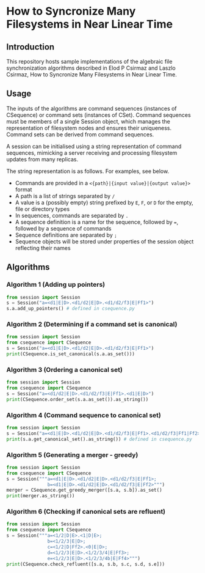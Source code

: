 # How to Syncronize Many Filesystems in Near Linear Time

## Introduction

This repository hosts sample implementations of the algebraic file synchronization
algorithms described in
Elod P Csirmaz and Laszlo Csirmaz,
How to Syncronize Many Filesystems in Near Linear Time.

## Usage

The inputs of the algorithms are command sequences (instances of CSequence) or command sets (instances of CSet).
Command sequences must be members of a single Session object, which manages the representation of filesystem nodes
and ensures their uniqueness. Command sets can be derived from command sequences.

A session can be initialised using a string representation of command sequences, mimicking
a server receiving and processing filesystem updates from many replicas.

The string representation is as follows. For examples, see below.

- Commands are provided in a `<{path}|{input value}|{output value}>` format
- A path is a list of strings separated by `/`
- A value is a (possibly empty) string prefixed by `E`, `F`, or `D` for the empty, file or directory types
- In sequences, commands are separated by `.`
- A sequence definition is a name for the sequence, followed by `=`, followed by a sequence of commands
- Sequence definitions are separated by `;`
- Sequence objects will be stored under properties of the session object reflecting their names

## Algorithms

### Algorithm 1 (Adding up pointers)

```python
from session import Session
s = Session("a=<d1|E|D>.<d1/d2|E|D>.<d1/d2/f3|E|Ff1>")
s.a.add_up_pointers() # defined in csequence.py
```

### Algorithm 2 (Determining if a command set is canonical)

```python
from session import Session
from csequence import CSequence
s = Session("a=<d1|E|D>.<d1/d2|E|D>.<d1/d2/f3|E|Ff1>")
print(CSequence.is_set_canonical(s.a.as_set()))
```

### Algorithm 3 (Ordering a canonical set)

```python
from session import Session
from csequence import CSequence
s = Session("a=<d1/d2|E|D>.<d1/d2/f3|E|Ff1>.<d1|E|D>")
print(CSequence.order_set(s.a.as_set()).as_string())
```

### Algorithm 4 (Command sequence to canonical set)

```python
from session import Session
s = Session("a=<d1|E|D>.<d1/d2|E|D>.<d1/d2/f3|E|Ff1>.<d1/d2/f3|Ff1|Ff2>")
print(s.a.get_canonical_set().as_string()) # defined in csequence.py
```

### Algorithm 5 (Generating a merger - greedy)

```python
from session import Session
from csequence import CSequence
s = Session("""a=<d1|E|D>.<d1/d2|E|D>.<d1/d2/f3|E|Ff1>;
               b=<d1|E|D>.<d1/d2|E|D>.<d1/d2/f3|E|Ff2>""")
merger = CSequence.get_greedy_merger([s.a, s.b]).as_set()
print(merger.as_string())
```

### Algorithm 6 (Checking if canonical sets are refluent)

```python
from session import Session
from csequence import CSequence
s = Session("""a=<1/2|D|E>.<1|D|E>;
               b=<1/2/3|E|D>;
               c=<1/2|D|Ff2>.<0|E|D>;
               d=<1/2/3|E|D>.<1/2/3/4|E|Ff3>;
               e=<1/2/3|E|D>.<1/2/3/4b|E|Ff4>""")
print(CSequence.check_refluent([s.a, s.b, s.c, s.d, s.e]))
```

